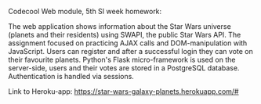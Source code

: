 Codecool Web module, 5th SI week homework:

The web application shows information about the Star Wars universe (planets and their residents) using SWAPI, the public Star Wars API.
The assignment focused on practicing AJAX calls and DOM-manipulation with JavaScript.
Users can register and after a successful login they can vote on their favourite planets. Python's Flask micro-framework
is used on the server-side, users and their votes are stored in a PostgreSQL database. Authentication is handled via sessions.

Link to Heroku-app: https://star-wars-galaxy-planets.herokuapp.com/#

